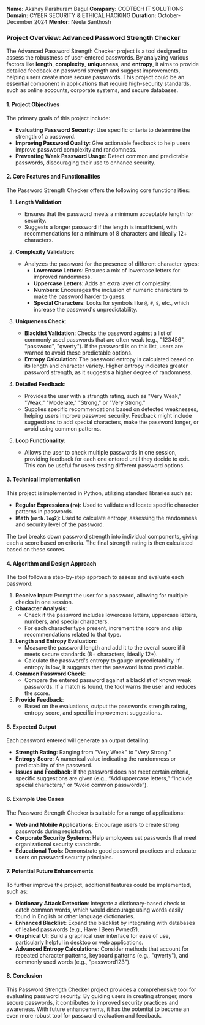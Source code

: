 **Name:** Akshay Parshuram Bagul
**Company:** CODTECH IT SOLUTIONS
**Domain:** CYBER SECURITY & ETHICAL HACKING
**Duration:** October- December 2024
**Mentor:** Neela Santhosh

### Project Overview: Advanced Password Strength Checker

The Advanced Password Strength Checker project is a tool designed to assess the robustness of user-entered passwords. By analyzing various factors like **length**, **complexity**, **uniqueness**, and **entropy**, it aims to provide detailed feedback on password strength and suggest improvements, helping users create more secure passwords. This project could be an essential component in applications that require high-security standards, such as online accounts, corporate systems, and secure databases.

#### 1. Project Objectives
The primary goals of this project include:
- **Evaluating Password Security**: Use specific criteria to determine the strength of a password.
- **Improving Password Quality**: Give actionable feedback to help users improve password complexity and randomness.
- **Preventing Weak Password Usage**: Detect common and predictable passwords, discouraging their use to enhance security.
  
#### 2. Core Features and Functionalities
The Password Strength Checker offers the following core functionalities:

1. **Length Validation**:
   - Ensures that the password meets a minimum acceptable length for security.
   - Suggests a longer password if the length is insufficient, with recommendations for a minimum of 8 characters and ideally 12+ characters.

2. **Complexity Validation**:
   - Analyzes the password for the presence of different character types:
     - **Lowercase Letters**: Ensures a mix of lowercase letters for improved randomness.
     - **Uppercase Letters**: Adds an extra layer of complexity.
     - **Numbers**: Encourages the inclusion of numeric characters to make the password harder to guess.
     - **Special Characters**: Looks for symbols like `@`, `#`, `$`, etc., which increase the password's unpredictability.

3. **Uniqueness Check**:
   - **Blacklist Validation**: Checks the password against a list of commonly used passwords that are often weak (e.g., "123456", "password", "qwerty"). If the password is on this list, users are warned to avoid these predictable options.
   - **Entropy Calculation**: The password entropy is calculated based on its length and character variety. Higher entropy indicates greater password strength, as it suggests a higher degree of randomness.

4. **Detailed Feedback**:
   - Provides the user with a strength rating, such as "Very Weak," "Weak," "Moderate," "Strong," or "Very Strong."
   - Supplies specific recommendations based on detected weaknesses, helping users improve password security. Feedback might include suggestions to add special characters, make the password longer, or avoid using common patterns.

5. **Loop Functionality**:
   - Allows the user to check multiple passwords in one session, providing feedback for each one entered until they decide to exit. This can be useful for users testing different password options.

#### 3. Technical Implementation

This project is implemented in Python, utilizing standard libraries such as:
- **Regular Expressions (`re`)**: Used to validate and locate specific character patterns in passwords.
- **Math (`math.log2`)**: Used to calculate entropy, assessing the randomness and security level of the password.

The tool breaks down password strength into individual components, giving each a score based on criteria. The final strength rating is then calculated based on these scores.

#### 4. Algorithm and Design Approach

The tool follows a step-by-step approach to assess and evaluate each password:

1. **Receive Input**: Prompt the user for a password, allowing for multiple checks in one session.
2. **Character Analysis**:
   - Check if the password includes lowercase letters, uppercase letters, numbers, and special characters.
   - For each character type present, increment the score and skip recommendations related to that type.
3. **Length and Entropy Evaluation**:
   - Measure the password length and add it to the overall score if it meets secure standards (8+ characters, ideally 12+).
   - Calculate the password's entropy to gauge unpredictability. If entropy is low, it suggests that the password is too predictable.
4. **Common Password Check**:
   - Compare the entered password against a blacklist of known weak passwords. If a match is found, the tool warns the user and reduces the score.
5. **Provide Feedback**:
   - Based on the evaluations, output the password’s strength rating, entropy score, and specific improvement suggestions.

#### 5. Expected Output

Each password entered will generate an output detailing:
- **Strength Rating**: Ranging from "Very Weak" to "Very Strong."
- **Entropy Score**: A numerical value indicating the randomness or predictability of the password.
- **Issues and Feedback**: If the password does not meet certain criteria, specific suggestions are given (e.g., “Add uppercase letters,” “Include special characters,” or “Avoid common passwords”).

#### 6. Example Use Cases

The Password Strength Checker is suitable for a range of applications:
- **Web and Mobile Applications**: Encourage users to create strong passwords during registration.
- **Corporate Security Systems**: Help employees set passwords that meet organizational security standards.
- **Educational Tools**: Demonstrate good password practices and educate users on password security principles.

#### 7. Potential Future Enhancements

To further improve the project, additional features could be implemented, such as:
- **Dictionary Attack Detection**: Integrate a dictionary-based check to catch common words, which would discourage using words easily found in English or other language dictionaries.
- **Enhanced Blacklist**: Expand the blacklist by integrating with databases of leaked passwords (e.g., Have I Been Pwned?).
- **Graphical UI**: Build a graphical user interface for ease of use, particularly helpful in desktop or web applications.
- **Advanced Entropy Calculations**: Consider methods that account for repeated character patterns, keyboard patterns (e.g., "qwerty"), and commonly used words (e.g., "password123").

#### 8. Conclusion

This Password Strength Checker project provides a comprehensive tool for evaluating password security. By guiding users in creating stronger, more secure passwords, it contributes to improved security practices and awareness. With future enhancements, it has the potential to become an even more robust tool for password evaluation and feedback.
